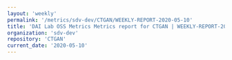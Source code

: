 ```yaml
---
layout: 'weekly'
permalink: '/metrics/sdv-dev/CTGAN/WEEKLY-REPORT-2020-05-10'
title: 'DAI Lab OSS Metrics Metrics report for CTGAN | WEEKLY-REPORT-2020-05-10'
organization: 'sdv-dev'
repository: 'CTGAN'
current_date: '2020-05-10'
---
```

